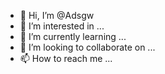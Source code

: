 - 👋 Hi, I’m @Adsgw
- 👀 I’m interested in ...
- 🌱 I’m currently learning ...
- 💞️ I’m looking to collaborate on ...
- 📫 How to reach me ...

<!---
Adsgw/Adsgw is a ✨ special ✨ repository because its `README.md` (this file) appears on your GitHub profile.
You can click the Preview link to take a look at your changes.
--->
